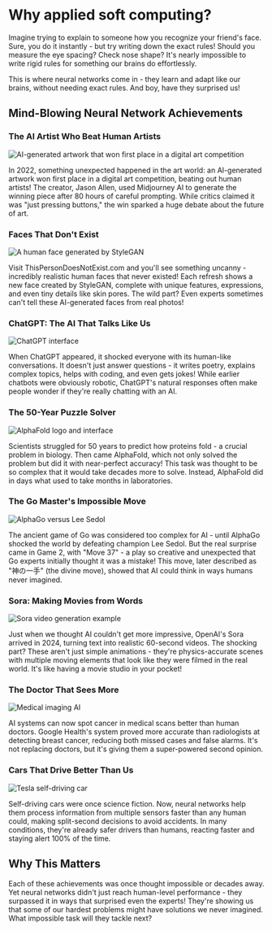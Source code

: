 # Why applied soft computing?

Imagine trying to explain to someone how you recognize your friend's face. Sure, you do it instantly - but try writing down the exact rules! Should you measure the eye spacing? Check nose shape? It's nearly impossible to write rigid rules for something our brains do effortlessly.

This is where neural networks come in - they learn and adapt like our brains, without needing exact rules. And boy, have they surprised us!

## Mind-Blowing Neural Network Achievements

### The AI Artist Who Beat Human Artists

![AI-generated artwork that won first place in a digital art competition](https://dynaimage.cdn.cnn.com/cnn/c_fill,g_auto,w_1200,h_675,ar_16:9/https%3A%2F%2Fcdn.cnn.com%2Fcnnnext%2Fdam%2Fassets%2F220902164101-01-thtre-dopra-spatial-ai-generated-art.jpg)

In 2022, something unexpected happened in the art world: an AI-generated artwork won first place in a digital art competition, beating out human artists! The creator, Jason Allen, used Midjourney AI to generate the winning piece after 80 hours of careful prompting. While critics claimed it was "just pressing buttons," the win sparked a huge debate about the future of art.

### Faces That Don't Exist

![A human face generated by StyleGAN](https://i.gzn.jp/img/2019/02/17/this-person-does-not-exist/00.jpg)

Visit ThisPersonDoesNotExist.com and you'll see something uncanny - incredibly realistic human faces that never existed! Each refresh shows a new face created by StyleGAN, complete with unique features, expressions, and even tiny details like skin pores. The wild part? Even experts sometimes can't tell these AI-generated faces from real photos!

### ChatGPT: The AI That Talks Like Us

![ChatGPT interface](https://media4.giphy.com/media/0lGd2OXXHe4tFhb7Wh/200w.gif?cid=6c09b9529cv8dqb9z5sunzgl9y907w53z0d5bnisg90db85i&ep=v1_gifs_search&rid=200w.gif&ct=g)

When ChatGPT appeared, it shocked everyone with its human-like conversations. It doesn't just answer questions - it writes poetry, explains complex topics, helps with coding, and even gets jokes! While earlier chatbots were obviously robotic, ChatGPT's natural responses often make people wonder if they're really chatting with an AI.

### The 50-Year Puzzle Solver

![AlphaFold logo and interface](https://cdn.prod.website-files.com/64934a44d8e5c1c0ad207f62/654d623563b7ee9877fc86b1_Tool%20logos.png)

Scientists struggled for 50 years to predict how proteins fold - a crucial problem in biology. Then came AlphaFold, which not only solved the problem but did it with near-perfect accuracy! This task was thought to be so complex that it would take decades more to solve. Instead, AlphaFold did in days what used to take months in laboratories.

### The Go Master's Impossible Move

![AlphaGo versus Lee Sedol](https://i.guim.co.uk/img/media/6e698b71e16ecdeb5aca1d040b9c819a069f8065/469_955_2908_1744/master/2908.jpg?width=700&quality=85&auto=format&fit=max&s=29285b458f410ec9debcaf061b68e9f1)

The ancient game of Go was considered too complex for AI - until AlphaGo shocked the world by defeating champion Lee Sedol. But the real surprise came in Game 2, with "Move 37" - a play so creative and unexpected that Go experts initially thought it was a mistake! This move, later described as "神の一手" (the divine move), showed that AI could think in ways humans never imagined.

### Sora: Making Movies from Words

![Sora video generation example](https://cdn.mos.cms.futurecdn.net/wZvgUjoXojFGK7AJvMq6T7-320-80.gif)

Just when we thought AI couldn't get more impressive, OpenAI's Sora arrived in 2024, turning text into realistic 60-second videos. The shocking part? These aren't just simple animations - they're physics-accurate scenes with multiple moving elements that look like they were filmed in the real world. It's like having a movie studio in your pocket!

### The Doctor That Sees More

![Medical imaging AI](https://static.independent.co.uk/s3fs-public/thumbnails/image/2018/12/04/00/cancer-screening.jpg)

AI systems can now spot cancer in medical scans better than human doctors. Google Health's system proved more accurate than radiologists at detecting breast cancer, reducing both missed cases and false alarms. It's not replacing doctors, but it's giving them a super-powered second opinion.

### Cars That Drive Better Than Us

![Tesla self-driving car](https://bernardmarr.com/wp-content/uploads/2021/07/How-Tesla-Is-Using-Artificial-Intelligence-to-Create-The-Autonomous-Cars-Of-The-Future.jpg)

Self-driving cars were once science fiction. Now, neural networks help them process information from multiple sensors faster than any human could, making split-second decisions to avoid accidents. In many conditions, they're already safer drivers than humans, reacting faster and staying alert 100% of the time.

## Why This Matters

Each of these achievements was once thought impossible or decades away. Yet neural networks didn't just reach human-level performance - they surpassed it in ways that surprised even the experts! They're showing us that some of our hardest problems might have solutions we never imagined. What impossible task will they tackle next?